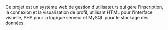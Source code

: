 Ce projet est un système web de gestion d'utilisateurs qui gère l'inscription, la connexion et la visualisation de profil, utilisant HTML pour l'interface visuelle, PHP pour la logique serveur et MySQL pour le stockage des données.
